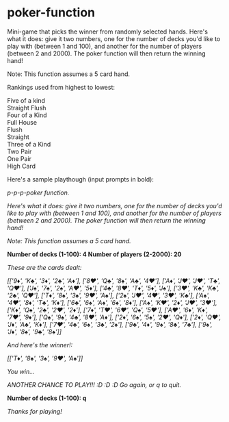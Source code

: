 # poker-function

Mini-game that picks the winner from randomly selected hands.
Here's what it does: give it two numbers, one for the number of decks you'd like to play with (between 1 and 100), and another
for the number of players (between 2 and 2000). The poker function will then return the winning hand!

Note: This function assumes a 5 card hand.

Rankings used from highest to lowest:

Five of a kind <br>
Straight Flush <br>
Four of a Kind <br>
Full House <br>
Flush <br>
Straight <br>
Three of a Kind <br>
Two Pair <br> 
One Pair <br>
High Card

Here's a sample playthough (input prompts in bold):

*p-p-p-poker function.*

*Here's what it does: give it two numbers, one for the number of
decks you'd like to play with (between 1 and 100), and another
for the number of players (between 2 and 2000). The poker function
will then return the winning hand!*

*Note: This function assumes a 5 card hand.*

**Number of decks (1-100): 4
Number of players (2-2000): 20**

*These are the cards dealt:* 

 *[['9♦', 'K♣', '3♦', '2♣', 'A♦'], ['8♥', 'Q♣', '8♠', 'A♣', '4♥'], ['A♦', 'J♥', 'J♥', 'T♣', 'Q♥'], ['J♠', '7♠', '2♠', 'A♥', '5♦'], ['4♣', '8♥', 'T♦', '5♦', 'J♠'], ['3♥', 'K♣', 'K♣', '2♣', 'Q♥'], ['T♦', '8♠', '3♠', '9♥', 'A♠'], ['2♠', 'J♥', '4♥', '3♥', 'K♣'], ['A♠', '4♥', '8♦', 'T♣', 'K♦'], ['6♣', '6♠', 'A♠', '6♠', '8♦'], ['A♠', 'K♥', '2♦', 'J♥', '3♥'], ['K♦', 'Q♠', '2♣', '2♥', '2♦'], ['7♦', 'T♥', '6♥', 'Q♠', '5♥'], ['A♥', '6♦', 'K♦', '7♥', '9♦'], ['Q♠', '9♠', '4♣', '8♥', 'A♦'], ['2♦', '6♠', '5♠', '2♥', 'Q♦'], ['2♦', 'Q♥', 'J♦', 'A♣', 'K♦'], ['7♥', '4♣', '6♠', '3♣', '2♠'], ['9♣', '4♦', '9♠', '8♣', '7♣'], ['9♠', 'J♦', '8♠', '9♣', '8♠']]* 

*And here's the winner!:* 

 *[['T♦', '8♠', '3♠', '9♥', 'A♠']]* 
 
*You win...*

*ANOTHER CHANCE TO PLAY!!! :D :D :D 
 Go again, or q to quit.*

**Number of decks (1-100): q**

 *Thanks for playing!*
